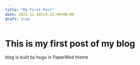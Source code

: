 ```yaml
---
title: "My First Post"
date: 2021-11-16T23:22:40+08:00
draft: true
---
```


<h1>This is my first post of my blog</h1>

blog is built by hugo in PaperMod theme